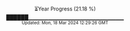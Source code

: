 <p align="center">
⏳Year Progress (21.18 %) <br>
██████▁▁▁▁▁▁▁▁▁▁▁▁▁▁▁▁▁▁▁▁▁▁▁▁ <br>
<sub>Updated: Mon, 18 Mar 2024 12:29:26 GMT</sub>
</p>

